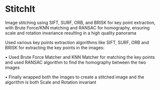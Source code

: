 # StitchIt
Image stitching using SIFT, SURF, ORB, and BRISK for key point extraction, with Brute Force/KNN matching and RANSAC for homography, ensuring scale and rotation invariance resulting in a high quality panorama

Used various key points extraction algorithms like SIFT, SURF, ORB and BRISK for extracting the key points in the images:

• Used Brute Force Matcher and KNN Matcher for matching the key points and used RANSAC algorithm to find the
 homography between the two images
 
• Finally wrapped both the images to create a stitched image and the algorithm is both Scale and Rotation invariant
